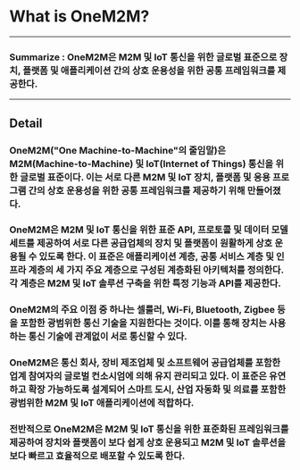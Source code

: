 # What is OneM2M?
---
### Summarize : OneM2M은 M2M 및 IoT 통신을 위한 글로벌 표준으로 장치, 플랫폼 및 애플리케이션 간의 상호 운용성을 위한 공통 프레임워크를 제공한다.
---
## Detail

### OneM2M("One Machine-to-Machine"의 줄임말)은 M2M(Machine-to-Machine) 및 IoT(Internet of Things) 통신을 위한 글로벌 표준이다. 이는 서로 다른 M2M 및 IoT 장치, 플랫폼 및 응용 프로그램 간의 상호 운용성을 위한 공통 프레임워크를 제공하기 위해 만들어졌다.

### OneM2M은 M2M 및 IoT 통신을 위한 표준 API, 프로토콜 및 데이터 모델 세트를 제공하여 서로 다른 공급업체의 장치 및 플랫폼이 원활하게 상호 운용될 수 있도록 한다. 이 표준은 애플리케이션 계층, 공통 서비스 계층 및 인프라 계층의 세 가지 주요 계층으로 구성된 계층화된 아키텍처를 정의한다. 각 계층은 M2M 및 IoT 솔루션 구축을 위한 특정 기능과 API를 제공한다.

### OneM2M의 주요 이점 중 하나는 셀룰러, Wi-Fi, Bluetooth, Zigbee 등을 포함한 광범위한 통신 기술을 지원한다는 것이다. 이를 통해 장치는 사용하는 통신 기술에 관계없이 서로 통신할 수 있다.

### OneM2M은 통신 회사, 장비 제조업체 및 소프트웨어 공급업체를 포함한 업계 참여자의 글로벌 컨소시엄에 의해 유지 관리되고 있다. 이 표준은 유연하고 확장 가능하도록 설계되어 스마트 도시, 산업 자동화 및 의료를 포함한 광범위한 M2M 및 IoT 애플리케이션에 적합하다.

### 전반적으로 OneM2M은 M2M 및 IoT 통신을 위한 표준화된 프레임워크를 제공하여 장치와 플랫폼이 보다 쉽게 상호 운용되고 M2M 및 IoT 솔루션을 보다 빠르고 효율적으로 배포할 수 있도록 한다.

